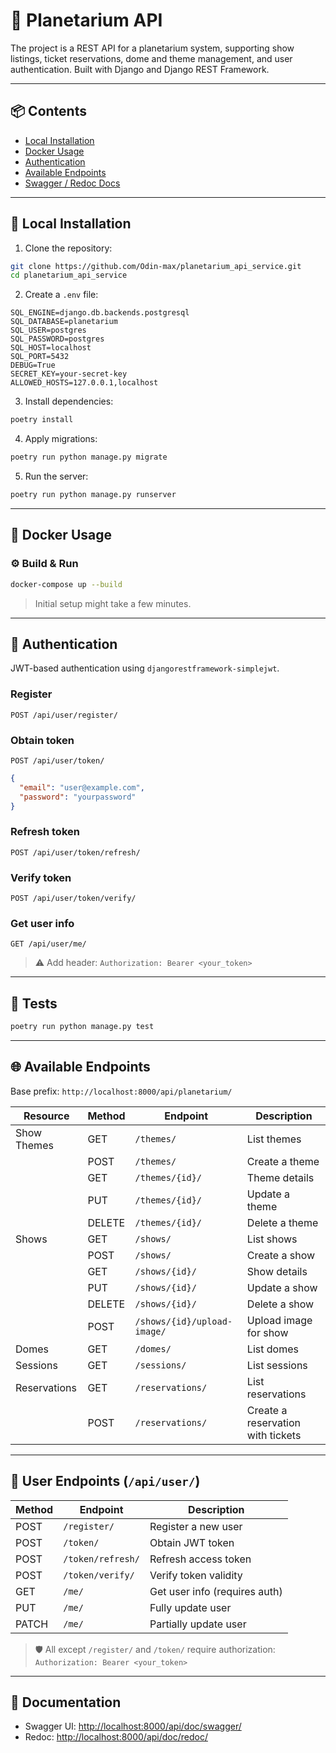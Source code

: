 
# 🌌 Planetarium API

The project is a REST API for a planetarium system, supporting show listings, ticket reservations, dome and theme management, and user authentication. Built with Django and Django REST Framework.

---

## 📦 Contents

- [Local Installation](#-local-installation)
- [Docker Usage](#-docker-usage)
- [Authentication](#-authentication)
- [Available Endpoints](#-available-endpoints)
- [Swagger / Redoc Docs](#-documentation)

---

## 🔧 Local Installation

1. Clone the repository:

```bash
git clone https://github.com/Odin-max/planetarium_api_service.git
cd planetarium_api_service
```

2. Create a `.env` file:

```env
SQL_ENGINE=django.db.backends.postgresql
SQL_DATABASE=planetarium
SQL_USER=postgres
SQL_PASSWORD=postgres
SQL_HOST=localhost
SQL_PORT=5432
DEBUG=True
SECRET_KEY=your-secret-key
ALLOWED_HOSTS=127.0.0.1,localhost
```

3. Install dependencies:

```bash
poetry install
```

4. Apply migrations:

```bash
poetry run python manage.py migrate
```

5. Run the server:

```bash
poetry run python manage.py runserver
```

---

## 🐳 Docker Usage

### ⚙️ Build & Run

```bash
docker-compose up --build
```

> Initial setup might take a few minutes.

---

## 🔐 Authentication

JWT-based authentication using `djangorestframework-simplejwt`.

### Register
`POST /api/user/register/`

### Obtain token
`POST /api/user/token/`  
```json
{
  "email": "user@example.com",
  "password": "yourpassword"
}
```

### Refresh token
`POST /api/user/token/refresh/`

### Verify token
`POST /api/user/token/verify/`

### Get user info
`GET /api/user/me/`

> ⚠️ Add header: `Authorization: Bearer <your_token>`

---

## 🧪 Tests

```bash
poetry run python manage.py test
```

---

## 🌐 Available Endpoints

Base prefix: `http://localhost:8000/api/planetarium/`

| Resource      | Method | Endpoint                        | Description                          |
|---------------|--------|----------------------------------|--------------------------------------|
| Show Themes   | GET    | `/themes/`                      | List themes                          |
|               | POST   | `/themes/`                      | Create a theme                       |
|               | GET    | `/themes/{id}/`                 | Theme details                        |
|               | PUT    | `/themes/{id}/`                 | Update a theme                       |
|               | DELETE | `/themes/{id}/`                 | Delete a theme                       |
| Shows         | GET    | `/shows/`                       | List shows                           |
|               | POST   | `/shows/`                       | Create a show                        |
|               | GET    | `/shows/{id}/`                  | Show details                         |
|               | PUT    | `/shows/{id}/`                  | Update a show                        |
|               | DELETE | `/shows/{id}/`                  | Delete a show                        |
|               | POST   | `/shows/{id}/upload-image/`     | Upload image for show               |
| Domes         | GET    | `/domes/`                       | List domes                           |
| Sessions      | GET    | `/sessions/`                    | List sessions                        |
| Reservations  | GET    | `/reservations/`                | List reservations                    |
|               | POST   | `/reservations/`                | Create a reservation with tickets   |

---

## 👤 User Endpoints (`/api/user/`)

| Method | Endpoint              | Description                              |
|--------|------------------------|------------------------------------------|
| POST   | `/register/`          | Register a new user                      |
| POST   | `/token/`             | Obtain JWT token                         |
| POST   | `/token/refresh/`     | Refresh access token                     |
| POST   | `/token/verify/`      | Verify token validity                    |
| GET    | `/me/`                | Get user info (requires auth)            |
| PUT    | `/me/`                | Fully update user                        |
| PATCH  | `/me/`                | Partially update user                    |

> 🛡️ All except `/register/` and `/token/` require authorization:  
`Authorization: Bearer <your_token>`

---

## 📘 Documentation

- Swagger UI: [http://localhost:8000/api/doc/swagger/](http://localhost:8000/api/doc/swagger/)
- Redoc: [http://localhost:8000/api/doc/redoc/](http://localhost:8000/api/doc/redoc/)
